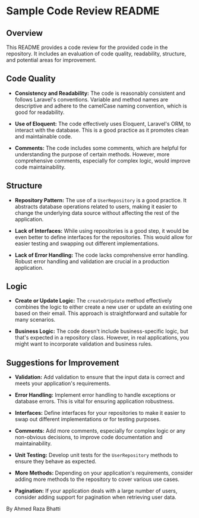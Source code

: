 # Sample Code Review README

## Overview

This README provides a code review for the provided code in the repository. It includes an evaluation of code quality, readability, structure, and potential areas for improvement.

## Code Quality

- **Consistency and Readability:** The code is reasonably consistent and follows Laravel's conventions. Variable and method names are descriptive and adhere to the camelCase naming convention, which is good for readability.

- **Use of Eloquent:** The code effectively uses Eloquent, Laravel's ORM, to interact with the database. This is a good practice as it promotes clean and maintainable code.

- **Comments:** The code includes some comments, which are helpful for understanding the purpose of certain methods. However, more comprehensive comments, especially for complex logic, would improve code maintainability.

## Structure

- **Repository Pattern:** The use of a `UserRepository` is a good practice. It abstracts database operations related to users, making it easier to change the underlying data source without affecting the rest of the application.

- **Lack of Interfaces:** While using repositories is a good step, it would be even better to define interfaces for the repositories. This would allow for easier testing and swapping out different implementations.

- **Lack of Error Handling:** The code lacks comprehensive error handling. Robust error handling and validation are crucial in a production application.

## Logic

- **Create or Update Logic:** The `createOrUpdate` method effectively combines the logic to either create a new user or update an existing one based on their email. This approach is straightforward and suitable for many scenarios.

- **Business Logic:** The code doesn't include business-specific logic, but that's expected in a repository class. However, in real applications, you might want to incorporate validation and business rules.

## Suggestions for Improvement

- **Validation:** Add validation to ensure that the input data is correct and meets your application's requirements.

- **Error Handling:** Implement error handling to handle exceptions or database errors. This is vital for ensuring application robustness.

- **Interfaces:** Define interfaces for your repositories to make it easier to swap out different implementations or for testing purposes.

- **Comments:** Add more comments, especially for complex logic or any non-obvious decisions, to improve code documentation and maintainability.

- **Unit Testing:** Develop unit tests for the `UserRepository` methods to ensure they behave as expected.

- **More Methods:** Depending on your application's requirements, consider adding more methods to the repository to cover various use cases.

- **Pagination:** If your application deals with a large number of users, consider adding support for pagination when retrieving user data.


By Ahmed Raza Bhatti
